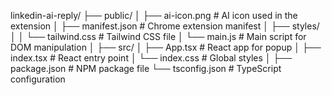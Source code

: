 linkedin-ai-reply/
├── public/
│   ├── ai-icon.png              # AI icon used in the extension
│   ├── manifest.json            # Chrome extension manifest
│   ├── styles/
│   │   └── tailwind.css         # Tailwind CSS file
│   └── main.js                  # Main script for DOM manipulation
│
├── src/
│   ├── App.tsx                  # React app for popup
│   ├── index.tsx                # React entry point
│   └── index.css                # Global styles
│
├── package.json                 # NPM package file
└── tsconfig.json                # TypeScript configuration

